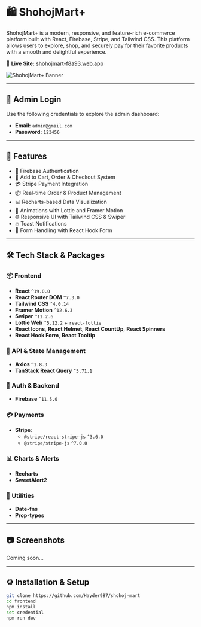 # 🛍️ ShohojMart+

ShohojMart+ is a modern, responsive, and feature-rich e-commerce platform built with React, Firebase, Stripe, and Tailwind CSS. This platform allows users to explore, shop, and securely pay for their favorite products with a smooth and delightful experience.

🔗 **Live Site:** [shohojmart-f8a93.web.app](https://shohojmart-f8a93.web.app)

![ShohojMart+ Banner](https://via.placeholder.com/1000x400.png?text=ShohojMart%2B+E-commerce+Platform)

---

## 🔐 Admin Login

Use the following credentials to explore the admin dashboard:

- **Email:** `admin@gmail.com`  
- **Password:** `123456`

---

## 🚀 Features

- 🔐 Firebase Authentication
- 🛒 Add to Cart, Order & Checkout System
- 💳 Stripe Payment Integration
- 📦 Real-time Order & Product Management
- 📊 Recharts-based Data Visualization
- 🎉 Animations with Lottie and Framer Motion
- 🌐 Responsive UI with Tailwind CSS & Swiper
- 🔥 Toast Notifications
- 🧠 Form Handling with React Hook Form

---

## 🛠️ Tech Stack & Packages

### 📦 Frontend

- **React** `^19.0.0`
- **React Router DOM** `^7.3.0`
- **Tailwind CSS** `^4.0.14`
- **Framer Motion** `^12.6.3`
- **Swiper** `^11.2.6`
- **Lottie Web** `^5.12.2` + `react-lottie`
- **React Icons**, **React Helmet**, **React CountUp**, **React Spinners**
- **React Hook Form**, **React Tooltip**

### 🔗 API & State Management

- **Axios** `^1.8.3`
- **TanStack React Query** `^5.71.1`

### 🔐 Auth & Backend

- **Firebase** `^11.5.0`

### 💳 Payments

- **Stripe**:  
  - `@stripe/react-stripe-js` `^3.6.0`  
  - `@stripe/stripe-js` `^7.0.0`

### 📊 Charts & Alerts

- **Recharts**
- **SweetAlert2**

### 🧰 Utilities

- **Date-fns**
- **Prop-types**

---

## 📷 Screenshots

Coming soon...

---

## ⚙️ Installation & Setup

```bash
git clone https://github.com/Hayder987/shohoj-mart
cd frontend
npm install
set credential
npm run dev
